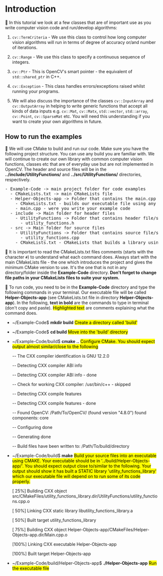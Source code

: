 # Introduction

:memo: In this tutorial we look at a few classes that are of important use as you write computer vision code and run/develop algorithms:

1. `cv::TermCriteria` - We use this class to control how long computer vision algorithms will run in terms of degree of accuracy or/and number of iterations.

2. `cv::Range` - We use this class to specify a continuous sequence of integers.

3. `cv::Ptr` - This is OpenCV's smart pointer - the equivalent of `std::shared_ptr` in C++.

4. `cv::Exception` - This class handles errors/exceptions raised whilst running your programs.

5. We will also discuss the importance of the classes `cv::InputArray` and `cv::OutputArray` in helping to write generic functions that accept all kinds of data inputs e.g. `cv::Mat`, `cv::Matx`, `std::vector`, `std::array`, `cv::Point`, `cv::SparseMat` etc. You will need this understanding if you want to create your own algorithms in future.


## How to run the examples

:memo: We will use CMake to build and run our code. Make sure you have the following project structure. You can use any build you are familiar with. We will continue to create our own library with common computer vision functions, classes etc that are of everyday use but are not implemented in OpenCV. The header and source files will be in the **../include/UtilityFunctions/** and **../src/UtilityFunctions/** directories, respectively. 

<div class="highlight-default notranslate"><div class="highlight"><pre><span></span><span class="o">-</span> <span class="n">Example-Code -> main project folder for code examples</span>
  <span class="o">-</span> <span class="n">CMakeLists</span><span class="o">.</span><span class="n">txt -> main CMakeLists file</span>
  <span class="o">-</span> <span class="n">Helper-Objects-app -> Folder that contains the main.cpp file</span>
    <span class="o">-</span> <span class="n">CMakeLists</span><span class="o">.</span><span class="n">txt - builds our executable file using any external libraries e.g OpenCV</span>
    <span class="o">-</span> <span class="n">main</span><span class="o">.</span><span class="n">cpp - were you write your example code </span>
  <span class="o">-</span> <span class="n">include -> Main folder for header files</span>
    <span class="o">-</span> <span class="n">UtilityFunctions -> Folder that contains header file/s for the library we will create on our own</span>
      <span class="o">-</span> <span class="n">utility_functions</span><span class="o">.</span><span class="n">h</span>
  <span class="o">-</span> <span class="n">src -> Main folder for source files</span>
    <span class="o">-</span> <span class="n">UtilityFunctions -> Folder that contains source file/s for the library we will create on our own</span>
      <span class="o">-</span> <span class="n">utility_functions</span><span class="o">.</span><span class="n">cpp</span>
    <span class="o">-</span> <span class="n">CMakeLists</span><span class="o">.</span><span class="n">txt - CMakeLists that builds a library using the include and src files </span> 
</pre></div>
</div>

:memo: It is important to read the CMakeLists.txt files comments (starts with the character `#`) to understand what each command does. Always start with the main CMakeLists file - the one which introduces the project and gives the minimum CMake version to use. It's the one that is not in any directory/folder inside the **Example-Code** directory. **Don't forget to change file paths in your CMakeLists files to suite your system.**

:memo: To run code, you need to be in the **Example-Code** directory and type the following commands in your terminal. Our executable file will be called **Helper-Objects-app** (see CMakeLists.txt file in directory **Helper-Objects-app**). In the following, **text in bold** are the commands to type in terminal (don't copy and paste). <mark>Highlighted text</mark> are comments explaining what the command does.


* ~/Example-Code$ **mkdir build**  <mark>Create a directory called 'build'</mark>

* ~/Example-Code$ **cd build** <mark>Move into the 'build' directory</mark>

* ~/Example-Code/build$ **cmake ..** <mark>Configure CMake. You should expect output almost similar/close to the following</mark>

    -- The CXX compiler identification is GNU 12.2.0

    -- Detecting CXX compiler ABI info

    -- Detecting CXX compiler ABI info - done

    -- Check for working CXX compiler: /usr/bin/c++ - skipped

    -- Detecting CXX compile features

    -- Detecting CXX compile features - done

    -- Found OpenCV: /Path/To/OpenCV/ (found version "4.8.0") found components: core 

    -- Configuring done

    -- Generating done
    
    -- Build files have been written to: /Path/To/build/directory

* ~/Example-Code/build$ **make** <mark>Build your source files into an executable using CMAKE. Your executable should be in '../build/Helper-Objects-app/'. You should expect output close to/similar to the following. Your output should show it has built a  STATIC library 'utility_functions_library' which our executable file will depend on to run some of its code properly.</mark>

    [ 25%] Building CXX object src/CMakeFiles/utility_functions_library.dir/UtilityFunctions/utility_functions.cpp.o

    [ 50%] Linking CXX static library libutility_functions_library.a

    [ 50%] Built target utility_functions_library

    [ 75%] Building CXX object Helper-Objects-app/CMakeFiles/Helper-Objects-app.dir/Main.cpp.o

    [100%] Linking CXX executable Helper-Objects-app

    [100%] Built target Helper-Objects-app

* ~/Example-Code/build/Helper-Objects-app$ **./Helper-Objects-app** <mark>Run the executable file</mark>
